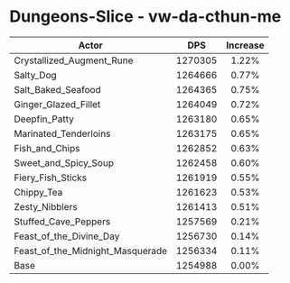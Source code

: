 # Dungeons-Slice - vw-da-cthun-me
| Actor | DPS | Increase |
|---|:---:|:---:|
|Crystallized_Augment_Rune|1270305|1.22%|
|Salty_Dog|1264666|0.77%|
|Salt_Baked_Seafood|1264365|0.75%|
|Ginger_Glazed_Fillet|1264049|0.72%|
|Deepfin_Patty|1263180|0.65%|
|Marinated_Tenderloins|1263175|0.65%|
|Fish_and_Chips|1262852|0.63%|
|Sweet_and_Spicy_Soup|1262458|0.60%|
|Fiery_Fish_Sticks|1261919|0.55%|
|Chippy_Tea|1261623|0.53%|
|Zesty_Nibblers|1261413|0.51%|
|Stuffed_Cave_Peppers|1257569|0.21%|
|Feast_of_the_Divine_Day|1256730|0.14%|
|Feast_of_the_Midnight_Masquerade|1256334|0.11%|
|Base|1254988|0.00%|
